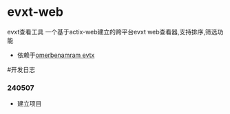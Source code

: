 # evxt-web
evxt查看工具
一个基于actix-web建立的跨平台evxt web查看器,支持排序,筛选功能
- 依赖于[omerbenamram evtx](https://github.com/omerbenamram/evtx)

#开发日志
### 240507
- 建立项目
